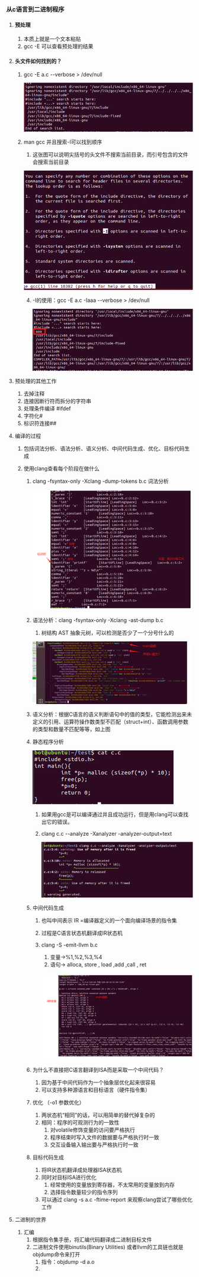 ### 从c语言到二进制程序

1. #### 预处理

   1. 本质上就是一个文本粘贴
   2. gcc -E 可以查看预处理的结果

2. #### 头文件如何找到的？

   1. gcc -E a.c --verbose > /dev/null

      ![image-20231221162233544](class3.assets/image-20231221162233544.png)

   2. man gcc 并且搜索-I可以找到顺序

      1. 这张图可以说明尖括号的头文件不搜索当前目录，而引号包含的文件会搜索当前目录

      ![image-20231221162601593](class3.assets/image-20231221162601593.png)

      4. -I的使用：gcc -E a.c -Iaaa --verbose > /dev/null

         ![image-20231221164523783](class3.assets/image-20231221164523783.png)

3. 预处理的其他工作

   1. 去掉注释
   2. 连接因断行符而拆分的字符串
   3. 处理条件编译 #ifdef
   4. 字符化#
   5. 标识符连接##

4. 编译的过程

   1. 包括词法分析、语法分析、语义分析、中间代码生成、优化、目标代码生成

   2. 使用clang查看每个阶段在做什么

      1. clang -fsyntax-only -Xclang -dump-tokens b.c   词法分析

         ![image-20231221175334603](class3.assets/image-20231221175334603.png)

      2. 语法分析：clang -fsyntax-only -Xclang -ast-dump b.c

         1. 树结构 AST 抽象元树，可以检测是否少了一个分号什么的

         ![image-20231221175524862](class3.assets/image-20231221175524862.png)

      3. 语义分析：根据C语言的语义判断语句中的值的类型，它能检测出来未定义的引用、运算符操作数类型不匹配（struct+int）、函数调用参数的类型和数量不匹配等等，如上图

      4. 静态程序分析

         ![image-20231221180325960](class3.assets/image-20231221180325960.png)

         1. 如果用gcc是可以编译通过并且成功运行，但是用clang可以查找出它的错误。

         2. clang c.c --analyze -Xanalyzer -analyzer-output=text

            ![image-20231221180445342](class3.assets/image-20231221180445342.png)

      5. 中间代码生成

         1. 也叫中间表示 IR =编译器定义的一个面向编译场景的指令集

         2. 过程是C语言状态机翻译成IR状态机

         3. clang -S -emit-llvm b.c

            1. 变量->%1,%2,%3,%4
            2. 语句-> alloca, store , load ,add ,call , ret

            ![](class3.assets/image-20231221181105100.png)

      6. 为什么不直接把C语言翻译到ISA而是采取一个中间代码？

         1. 因为基于中间代码作为一个抽象层优化起来很容易
         2. 可以支持多种源语言和目标语言（硬件指令集）

      7. 优化 （-o1 参数优化）

         1. 两状态机“相同”的话，可以用简单的替代掉复杂的
         2. 相同：程序的可观测行为的一致性
            1. 对volatile修饰变量的访问要严格执行
            2. 程序结束时写入文件的数据要与严格执行时一致
            3. 交互设备输入输出要与严格执行时一致
         
      8. 目标代码生成
      
         1. 将IR状态机翻译成处理器ISA状态机
         2. 同时对目标ISA进行优化
            1. 经常使用的变量放到寄存器，不太常用的变量放到内存
            2. 选择指令数量较少的指令序列
         3. 可以通过 clang -s a.c -ftime-report 来观察clang尝试了哪些优化工作
   
5. 二进制的世界

   1. 汇编
      1. 根据指令集手册，将汇编代码翻译成二进制目标文件
      2. 二进制文件使用binutils(Binary Utilities) 或者llvm的工具链也就是objdump命令来打开
         1. 指令：objdump -d a.o
         2. 

